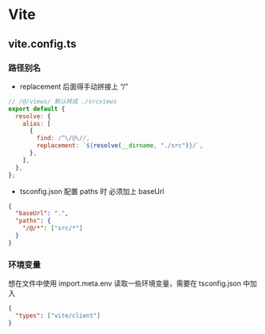 # Vite

## vite.config.ts

### 路径别名

- replacement 后面得手动拼接上 “/”

```js
// /@/views/ 默认转成 ./srcviews
export default {
  resolve: {
    alias: [
      {
        find: /^\/@\//,
        replacement: `${resolve(__dirname, "./src")}/`,
      },
    ],
  },
};
```

- tsconfig.json 配置 paths 时 必须加上 baseUrl

```json
{
  "baseUrl": ".",
  "paths": {
    "/@/*": ["src/*"]
  }
}
```

### 环境变量

想在文件中使用 import.meta.env 读取一些环境变量，需要在 tsconfig.json 中加入

```json
{
  "types": ["vite/client"]
}
```

